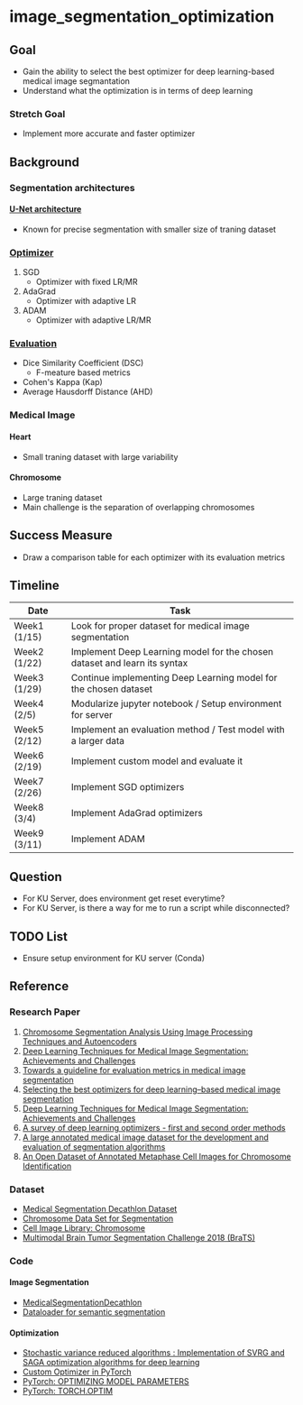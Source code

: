 # image_segmentation_optimization

## Goal
- Gain the ability to select the best optimizer for deep learning-based medical image segmantation
- Understand what the optimization is in terms of deep learning
### Stretch Goal
- Implement more accurate and faster optimizer

## Background
### Segmentation architectures
#### [U-Net architecture](#ref-4)
- Known for precise segmentation with smaller size of traning dataset
### [Optimizer](#ref-4)
1. SGD
    - Optimizer with fixed LR/MR
2. AdaGrad
    - Optimizer with adaptive LR
3. ADAM
    - Optimizer with adaptive LR/MR
### [Evaluation](#ref-3)
- Dice Similarity Coefficient (DSC)
    - F-meature based metrics
- Cohen's Kappa (Kap)
- Average Hausdorff Distance (AHD)
### Medical Image
#### Heart
- Small traning dataset with large variability
#### Chromosome
- Large traning dataset
- Main challenge is the separation of overlapping chromosomes

## Success Measure
- Draw a comparison table for each optimizer with its evaluation metrics

## Timeline
| Date          | Task          |
| ------------- | ------------- |
| Week1 (1/15)  | Look for proper dataset for medical image segmentation |
| Week2 (1/22)  | Implement Deep Learning model for the chosen dataset and learn its syntax |
| Week3 (1/29)  | Continue implementing Deep Learning model for the chosen dataset |
| Week4 (2/5)  | Modularize jupyter notebook / Setup environment for server |
| Week5 (2/12)  | Implement an evaluation method / Test model with a larger data |
| Week6 (2/19)  | Implement custom model and evaluate it |
| Week7 (2/26)  | Implement SGD optimizers |
| Week8 (3/4)   | Implement AdaGrad optimizers |
| Week9 (3/11)  | Implement ADAM |

## Question
- For KU Server, does environment get reset everytime?
- For KU Server, is there a way for me to run a script while disconnected?

## TODO List
- Ensure setup environment for KU server (Conda)

## Reference
### Research Paper
1. <a href="https://arxiv.org/pdf/2209.05414v1.pdf" id="ref-1">Chromosome Segmentation Analysis Using Image Processing Techniques and Autoencoders</a>
1. <a href="https://link.springer.com/article/10.1007/s10278-019-00227-x" id="ref-2">Deep Learning Techniques for Medical Image Segmentation: Achievements and Challenges</a>
1. <a href="https://bmcresnotes.biomedcentral.com/articles/10.1186/s13104-022-06096-y" id="ref-3">Towards a guideline for evaluation metrics in medical image segmentation</a>
1. <a href="https://www.frontiersin.org/articles/10.3389/fradi.2023.1175473/full" id="ref-4">Selecting the best optimizers for deep learning–based medical image segmentation</a>
1. <a href="https://link.springer.com/article/10.1007/s10278-019-00227-x" id="ref-5">Deep Learning Techniques for Medical Image Segmentation: Achievements and Challenges</a>
1. [A survey of deep learning optimizers - first and second order methods](https://arxiv.org/pdf/2211.15596.pdf)
1. [A large annotated medical image dataset for the development and evaluation of segmentation algorithms](https://arxiv.org/pdf/1902.09063v1.pdf)
1. [An Open Dataset of Annotated Metaphase Cell Images for Chromosome Identification](https://www.nature.com/articles/s41597-023-02003-7#Sec6)


### Dataset
- [Medical Segmentation Decathlon Dataset](http://medicaldecathlon.com)
- [Chromosome Data Set for Segmentation](https://bioimlab.dei.unipd.it/Chromosome%20Data%20Set%204Seg.htm)
- [Cell Image Library: Chromosome](http://www.cellimagelibrary.org/images/54816)
- [Multimodal Brain Tumor Segmentation Challenge 2018 (BraTS)](https://wiki.cancerimagingarchive.net/pages/viewpage.action?pageId=37224922)


### Code
#### Image Segmentation
- [MedicalSegmentationDecathlon](https://github.com/Soft953/MedicalSegmentationDecathlon)
- [Dataloader for semantic segmentation](https://discuss.pytorch.org/t/dataloader-for-semantic-segmentation/48290)
#### Optimization
- [Stochastic variance reduced algorithms : Implementation of SVRG and SAGA optimization algorithms for deep learning](https://github.com/kilianFatras/variance_reduced_neural_networks)
- [Custom Optimizer in PyTorch](https://discuss.pytorch.org/t/custom-optimizer-in-pytorch/22397)
- [PyTorch: OPTIMIZING MODEL PARAMETERS](https://pytorch.org/tutorials/beginner/basics/optimization_tutorial.html)
- [PyTorch: TORCH.OPTIM](https://pytorch.org/docs/stable/optim.html)
